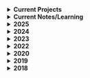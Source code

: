 <details>
  <summary>
  <b>Current Projects</b>
  </summary>
  <ul>
    <li><a href="https://github.com/ummagohil/gamified-algos-ds">gamified algorithms and data structures</a></li>
    </details>
  </ul>
 </details>

 <details>
  <summary>
  <b>Current Notes/Learning</b>
  </summary>
  <ul>
    <li><a href="https://github.com/ummagohil/aws-dev-assoc-exam-notes">aws developer associate</a></li>
    </details>
  </ul>
 </details>

<details>
  <summary>
  <b>2025</b>
  </summary>
  <ul>
    <li><a href="https://github.com/ummagohil/face-recognition">facial recognition</a></li>
    <li><a href="https://github.com/ummagohil/understand-the-underline">understand the underline</a></li>
    <li><a href="https://github.com/ummagohil/x-ray-vision">x-ray vision</a></li>
    <li><a href="https://github.com/ummagohil/make-an-orchestra">make an orchestra</a></li>
    <li><a href="https://github.com/ummagohil/ligatures-in-languages">ligatures in languages</a></li>
    <li><a href="https://github.com/ummagohil/misinformation-detector">misinformation/disinformation detector</a></li>
    <li><a href="https://github.com/ummagohil/drug-side-effect-predictor">drug side effect predictor</a></li>
    <li><a href="https://github.com/ummagohil/clinical-trial-matcher">clincial trial matcher</a></li>
    <li><a href="https://github.com/ummagohil/hugging-face-notes">hugging face</a></li>
    <li><a href="https://github.com/ummagohil/aws-machine-learning">aws machine learning associate</a></li>
    </details>
  </ul>
 </details>

 <details>
  <summary>
  <b>2024</b>
  </summary>
  <ul>
    <li><a href="https://github.com/ummagohil/Productivity-Journal">productivity journal</a></li>
    <li><a href="https://github.com/ummagohil/Pack-Your-Bags">pack your bags</a></li>
    <li><a href="https://github.com/ummagohil/Buy-a-Home">buy a home</a></li>
    <li><a href="https://github.com/ummagohil/Bubble-CLI"> bubble cli</li>
    <li><a href="https://github.com/ummagohil/personal-ai-finance">personal ai finance</a></li>
    <li><a href="https://github.com/ummagohil/budgeting-tool">budgeting tool</a></li>
    <li><a href="https://github.com/ummagohil/biometrics-auth">biometeric authentication</a></li>
    </details>
  </ul>
 </details>

<details>
  <summary>
  <b>2023</b>
  </summary>
  <ul>
    <li><a href="https://github.com/ummagohil/Movie-App">movie app</a></li>
    <li><a href="https://github.com/ummagohil/Drag-Drop">drag + drop</a></li>
    <li><a href="https://github.com/ummagohil/Payments-App">payments app</a></li>
    <li><a href="https://github.com/ummagohil/Chrome-Extension">chrome extension</a></li>
    <li><a href="https://github.com/ummagohil/Nutrition-Dashboard">nutrition dashboard</a></li>
    </details>
  </ul>
 </details>

<details>
  <summary>
  <b>2022</b>
  </summary>
  <ul>
    <li><a href="https://github.com/ummagohil/Music-App">music app</a></li>
    <li><a href="https://github.com/ummagohil/Emails-App">emails app</a></li>
    <li><a href="https://github.com/ummagohil/Reminders-App">reminders app</a></li>
    <li><a href="https://github.com/ummagohil/Habit-Tracker">habit tracker</a></li>
  </ul>
 </details>

<details>
  <summary>
  <b>2020</b>
  </summary>
  <ul>
  <li><a href="https://github.com/ummagohil/Tweakemoji-icons">tweakemoji npm package</a></li>
  <li><a href="https://github.com/ummagohil/Reading-App-Web">reading app</a></li>
   <li><a href="https://github.com/ummagohil/Running-App-Web">running app [web]</a></li>
   <li><a href="https://github.com/ummagohil/Running-App">running app [mobile]</a></li>
   </ul>
 </details>

<details>
  <summary>
  <b>2019</b>
  </summary>
  <ul>
  <li><a href="https://github.com/ummagohil/New-Savings-Dashboard">savings dashboard</a></li>
  <li><a href="https://github.com/ummagohil/Food-Prep-App">food prep app</a></li>
  <li><a href="https://github.com/ummagohil/Kaggle-HousePrices">kaggle: house prices</a></li>
  <li><a href="https://github.com/ummagohil/Kaggle-Titanic">kaggle: titanic</a></li>
  <li><a href="https://github.com/ummagohil/Running-App-API">running app api</a></li>
  <li><a href="https://github.com/ummagohil/finance-dashboard">finance dashboard</a></li>
  </ul>
 </details>

 <details>
  <summary>
  <b>2018</b>
  </summary>
  <ul>
  <li><a href="https://github.com/ummagohil/Portfolio">Portfolio</a></li>
    <li><a href="https://github.com/ummagohil/Testing-Feeds">Testing Feeds</a></li>
     <li><a href="https://github.com/ummagohil/Restaurant-Reviews">Restaurant Reviews</a></li>
     <li><a href="https://github.com/ummagohil/Book-App">Book App</a></li>
      <li><a href="https://github.com/ummagohil/Star-Wars">Star Wars</a></li>
       <li><a href="https://github.com/ummagohil/Search-Museums">Search Museums</a></li>
  <li><a href="https://github.com/ummagohil/Input-Form">Input Form</a></li>
     <li><a href="https://github.com/ummagohil/To-Do-List">To Do List</a></li>
    <li><a href="https://github.com/ummagohil/Random-Quotes">Random Quotes</a></li>
    <li><a href="https://github.com/ummagohil/Arcade-Game">Arcade Game</a></li>
     <li><a href="https://github.com/ummagohil/Card-Game">Card Game</a></li>
      <li><a href="https://github.com/ummagohil/Spinning-Circle">Spinning Circle</a></li>
    <li><a href="https://github.com/ummagohil/Pixel-Art">Pixel Art</a></li>
    <li><a href="https://github.com/ummagohil/Animal">Animal Card</a></li>
    <li><a href="https://github.com/ummagohil/Bar-Chart">Bar Chart</a></li>
      <li><a href="https://github.com/ummagohil/React-Bar-Chart">React Bar Chart</a></li>
      <li><a href="https://github.com/ummagohil/Bitcoin-graph">Bitcoin Graph</a></li>
  </ul>
 </details>




